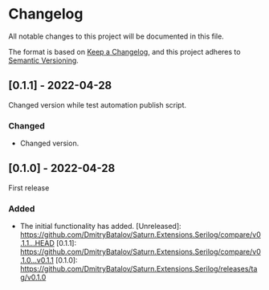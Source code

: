 # Changelog

All notable changes to this project will be documented in this file.

The format is based on [Keep a Changelog](https://keepachangelog.com/en/1.0.0/),
and this project adheres to [Semantic Versioning](https://semver.org/spec/v2.0.0.html).

## [0.1.1] - 2022-04-28

Changed version while test automation publish script.

### Changed
- Changed version.

## [0.1.0] - 2022-04-28

First release

### Added
- The initial functionality has added.
[Unreleased]: https://github.com/DmitryBatalov/Saturn.Extensions.Serilog/compare/v0.1.1...HEAD
[0.1.1]: https://github.com/DmitryBatalov/Saturn.Extensions.Serilog/compare/v0.1.0...v0.1.1
[0.1.0]: https://github.com/DmitryBatalov/Saturn.Extensions.Serilog/releases/tag/v0.1.0
